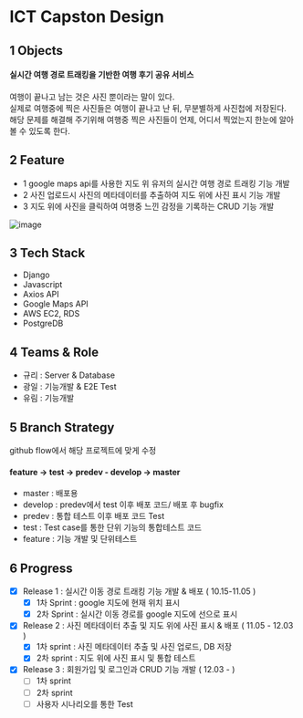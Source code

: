 # ICT Capston Design

## 1 Objects
#### 실시간 여행 경로 트래킹을 기반한 여행 후기 공유 서비스 

여행이 끝나고 남는 것은 사진 뿐이라는 말이 있다.<br/>
실제로 여행중에 찍은 사진들은 여행이 끝나고 난 뒤, 무분별하게 사진첩에 저장된다.<br/>
해당 문제를 해결해 주기위해 여행중 찍은 사진들이 언제, 어디서 찍었는지 한눈에 알아볼 수 있도록 한다.<br/>

## 2 Feature
- 1 google maps api를 사용한 지도 위 유저의 실시간 여행 경로 트래킹 기능 개발
- 2 사진 업로드시 사진의 메타데이터를 추출하여 지도 위에 사진 표시 기능 개발
- 3 지도 위에 사진을 클릭하여 여행중 느낀 감정을 기록하는 CRUD 기능 개발

![image](https://user-images.githubusercontent.com/48672212/101238974-686a9600-3727-11eb-9ca8-96d015a06fae.png)

## 3 Tech Stack
- Django
- Javascript
- Axios API
- Google Maps API
- AWS EC2, RDS
- PostgreDB

## 4 Teams & Role
- 규리 : Server & Database
- 광일 : 기능개발 & E2E Test
- 유림 : 기능개발 

## 5 Branch Strategy
github flow에서 해당 프로젝트에 맞게 수정<br/>
#### feature -> test -> predev - develop -> master
- master : 배포용
- develop : predev에서 test 이후 배포 코드/ 배포 후 bugfix
- predev : 통합 테스트 이후 배포 코드 Test
- test : Test case를 통한 단위 기능의 통합테스트 코드
- feature : 기능 개발 및 단위테스트 

## 6 Progress
- [X] Release 1 : 실시간 이동 경로 트래킹 기능 개발 & 배포 ( 10.15-11.05 )
  - [X] 1차 Sprint : google 지도에 현재 위치 표시
  - [X] 2차 Sprint : 실시간 이동 경로를 google 지도에 선으로 표시

- [X] Release 2 : 사진 메타데이터 추출 및 지도 위에 사진 표시 & 배포 ( 11.05 - 12.03 )<br/>
  - [X] 1차 sprint : 사진 메타데이터 추출 및 사진 업로드, DB 저장<br/>
  - [X] 2차 sprint : 지도 위에 사진 표시 및 통합 테스트<br/>
  
- [X] Release 3 : 회원가입 및 로그인과 CRUD 기능 개발 ( 12.03 - )<br/>
  - [ ] 1차 sprint<br/>
  - [ ] 2차 sprint<br/>
  - [ ] 사용자 시나리오를 통한 Test<br/>
